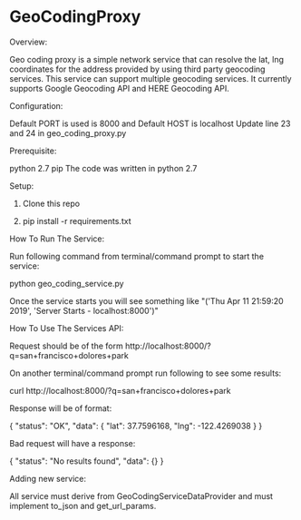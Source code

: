 # GeoCodingProxy

Overview:

Geo coding proxy is a simple network service that can resolve the lat, lng coordinates for the address provided
by using third party geocoding services. This service can support multiple geocoding services.
It currently supports Google Geocoding API and HERE Geocoding API.


Configuration:

Default PORT is used is 8000 and Default HOST is localhost
Update line 23 and 24 in geo_coding_proxy.py


Prerequisite:

python 2.7
pip
The code was written in python 2.7


Setup:

1. Clone this repo

2. pip install -r requirements.txt


How To Run The Service:

Run following command from terminal/command prompt to start the service:

python geo_coding_service.py

Once the service starts you will see something like "('Thu Apr 11 21:59:20 2019', 'Server Starts - localhost:8000')"


How To Use The Services API:

Request should be of the form http://localhost:8000/?q=san+francisco+dolores+park

On another terminal/command prompt run following to see some results:

curl http://localhost:8000/?q=san+francisco+dolores+park

Response will be of format:

{
    "status": "OK", 
    "data": {
        "lat": 37.7596168, 
        "lng": -122.4269038
    }
}

Bad request will have a response:

{
    "status": "No results found", 
    "data": {}
}

Adding new service:

All service must derive from GeoCodingServiceDataProvider and must implement to_json and get_url_params.
